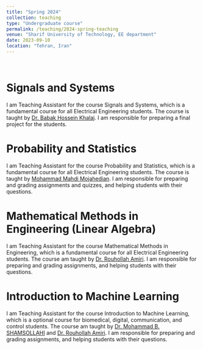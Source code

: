 ```yaml
---
title: "Spring 2024"
collection: teaching
type: "Undergraduate course"
permalink: /teaching/2024-spring-teaching
venue: "Sharif University of Technology, EE department"
date: 2023-09-10
location: "Tehran, Iran"
---
```


$~$
$~$

# Signals and Systems

I am Teaching Assistant for the course Signals and Systems, which is a fundamental course for all Electrical Engineering students. The course is taught by [Dr. Babak Hossein Khalaj](https://scholar.google.com/citations?user=8HsoXAUAAAAJ&hl=en). I am responsible for preparing a final project for the students.

# Probability and Statistics

I am Teaching Assistant for the course Probability and Statistics, which is a fundamental course for all Electrical Engineering students. The course is taught by [Mohammad Mahdi Mojahedian](https://scholar.google.com/citations?user=SqASevMAAAAJ&hl=en). I am responsible for preparing and grading assignments and quizzes, and helping students with their questions.

# Mathematical Methods in Engineering (Linear Algebra)

I am Teaching Assistant for the course Mathematical Methods in Engineering, which is a fundamental course for all Electrical Engineering students. The course am taught by [Dr. Rouhollah Amiri](https://scholar.google.com/citations?user=sOUZ3cUAAAAJ&hl=en). I am responsible for preparing and grading assignments, and helping students with their questions.

# Introduction to Machine Learning

I am Teaching Assistant for the course Introduction to Machine Learning, which is a optional course for biomedical, digital, communication, and control students. The course am taught by [Dr. Mohammad B. SHAMSOLLAHI](https://scholar.google.com/citations?user=OgiLEksAAAAJ&hl=en) and [Dr. Rouhollah Amiri](https://scholar.google.com/citations?user=sOUZ3cUAAAAJ&hl=en). I am responsible for preparing and grading assignments, and helping students with their questions.
